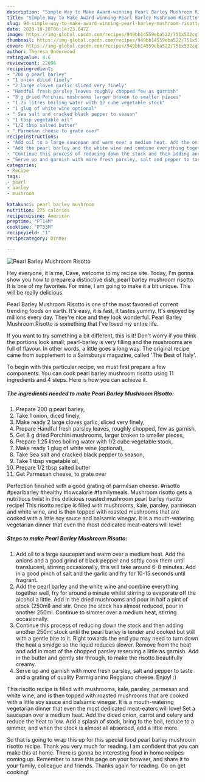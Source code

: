 ```yaml
---
description: "Simple Way to Make Award-winning Pearl Barley Mushroom Risotto"
title: "Simple Way to Make Award-winning Pearl Barley Mushroom Risotto"
slug: 94-simple-way-to-make-award-winning-pearl-barley-mushroom-risotto
date: 2020-10-20T06:14:23.047Z
image: https://img-global.cpcdn.com/recipes/949bb14559eba522/751x532cq70/pearl-barley-mushroom-risotto-recipe-main-photo.jpg
thumbnail: https://img-global.cpcdn.com/recipes/949bb14559eba522/751x532cq70/pearl-barley-mushroom-risotto-recipe-main-photo.jpg
cover: https://img-global.cpcdn.com/recipes/949bb14559eba522/751x532cq70/pearl-barley-mushroom-risotto-recipe-main-photo.jpg
author: Theresa Underwood
ratingvalue: 4.6
reviewcount: 22096
recipeingredient:
- "200 g pearl barley"
- "1 onion diced finely"
- "2 large cloves garlic sliced very finely"
- "Handful fresh parsley leaves roughly chopped few as garnish"
- "8 g dried Porchini mushrooms larger broken to smaller pieces"
- "1.25 litres boiling water with 12 cube vegetable stock"
- "1 glug of white wine optional"
- " Sea salt and cracked black pepper to season"
- "1 tbsp vegetable oil"
- "1/2 tbsp salted butter"
- " Parmesan cheese to grate over"
recipeinstructions:
- "Add oil to a large saucepan and warm over a medium heat. Add the onions and a good grind of black pepper and softly cook them until translucent, stirring occasionally, this will take around 6-8 minutes. Add in a good pinch of salt and the garlic and fry for 10-15 seconds until fragrant."
- "Add the pearl barley and the white wine and combine everything together well, fry for around a minute whilst stirring to evaporate off the alcohol a little. Add in the dried mushrooms and pour in half a pint of stock (250ml) and stir. Once the stock has almost reduced, pour in another 250ml. Continue to simmer over a medium heat, stirring occasionally."
- "Continue this process of reducing down the stock and then adding another 250ml stock until the pearl barley is tender and cooked but still with a gentle bite to it. Right towards the end you may need to turn down the heat a smidge so the liquid reduces slower. Remove from the heat and add in most of the chopped parsley reserving a little as garnish. Add in the butter and gently stir through, to make the risotto beautifully creamy."
- "Serve up and garnish with more fresh parsley, salt and pepper to taste and a grating of quality Parmigianino Reggiano cheese. Enjoy! :)"
categories:
- Recipe
tags:
- pearl
- barley
- mushroom

katakunci: pearl barley mushroom 
nutrition: 275 calories
recipecuisine: American
preptime: "PT14M"
cooktime: "PT33M"
recipeyield: "1"
recipecategory: Dinner

---
```



![Pearl Barley Mushroom Risotto](https://img-global.cpcdn.com/recipes/949bb14559eba522/751x532cq70/pearl-barley-mushroom-risotto-recipe-main-photo.jpg)

Hey everyone, it is me, Dave, welcome to my recipe site. Today, I'm gonna show you how to prepare a distinctive dish, pearl barley mushroom risotto. It is one of my favorites. For mine, I am going to make it a bit unique. This will be really delicious.

Pearl Barley Mushroom Risotto is one of the most favored of current trending foods on earth. It's easy, it is fast, it tastes yummy. It's enjoyed by millions every day. They're nice and they look wonderful. Pearl Barley Mushroom Risotto is something that I've loved my entire life.

If you want to try something a bit different, this is it! Don&#39;t worry if you think the portions look small; pearl-barley is very filling and the mushrooms are full of flavour. In other words, a little goes a long way. The original recipe came from supplement to a Sainsburys magazine, called &#39;The Best of Italy&#39;.


To begin with this particular recipe, we must first prepare a few components. You can cook pearl barley mushroom risotto using 11 ingredients and 4 steps. Here is how you can achieve it.

<!--inarticleads1-->

##### The ingredients needed to make Pearl Barley Mushroom Risotto:

1. Prepare 200 g pearl barley,
1. Take 1 onion, diced finely,
1. Make ready 2 large cloves garlic, sliced very finely,
1. Prepare Handful fresh parsley leaves, roughly chopped, few as garnish,
1. Get 8 g dried Porchini mushrooms, larger broken to smaller pieces,
1. Prepare 1.25 litres boiling water with 1/2 cube vegetable stock,
1. Make ready 1 glug of white wine (optional),
1. Take  Sea salt and cracked black pepper to season,
1. Take 1 tbsp vegetable oil,
1. Prepare 1/2 tbsp salted butter
1. Get  Parmesan cheese, to grate over


Perfection finished with a good grating of parmesan cheese. #risotto #pearlbarley #healthy #lowcalorie #familymeals. Mushroom risotto gets a nutritious twist in this delicious roasted mushroom pearl barley risotto recipe! This risotto recipe is filled with mushrooms, kale, parsley, parmesan and white wine, and is then topped with roasted mushrooms that are cooked with a little soy sauce and balsamic vinegar. It is a mouth-watering vegetarian dinner that even the most dedicated meat-eaters will love! 

<!--inarticleads2-->

##### Steps to make Pearl Barley Mushroom Risotto:

1. Add oil to a large saucepan and warm over a medium heat. Add the onions and a good grind of black pepper and softly cook them until translucent, stirring occasionally, this will take around 6-8 minutes. Add in a good pinch of salt and the garlic and fry for 10-15 seconds until fragrant.
1. Add the pearl barley and the white wine and combine everything together well, fry for around a minute whilst stirring to evaporate off the alcohol a little. Add in the dried mushrooms and pour in half a pint of stock (250ml) and stir. Once the stock has almost reduced, pour in another 250ml. Continue to simmer over a medium heat, stirring occasionally.
1. Continue this process of reducing down the stock and then adding another 250ml stock until the pearl barley is tender and cooked but still with a gentle bite to it. Right towards the end you may need to turn down the heat a smidge so the liquid reduces slower. Remove from the heat and add in most of the chopped parsley reserving a little as garnish. Add in the butter and gently stir through, to make the risotto beautifully creamy.
1. Serve up and garnish with more fresh parsley, salt and pepper to taste and a grating of quality Parmigianino Reggiano cheese. Enjoy! :)


This risotto recipe is filled with mushrooms, kale, parsley, parmesan and white wine, and is then topped with roasted mushrooms that are cooked with a little soy sauce and balsamic vinegar. It is a mouth-watering vegetarian dinner that even the most dedicated meat-eaters will love! Set a saucepan over a medium heat. Add the diced onion, carrot and celery and reduce the heat to low. Add a splash of stock, bring to the boil, reduce to a simmer, and when the stock is almost all absorbed, add a little more. 

So that is going to wrap this up for this special food pearl barley mushroom risotto recipe. Thank you very much for reading. I am confident that you can make this at home. There is gonna be interesting food in home recipes coming up. Remember to save this page on your browser, and share it to your family, colleague and friends. Thanks again for reading. Go on get cooking!
